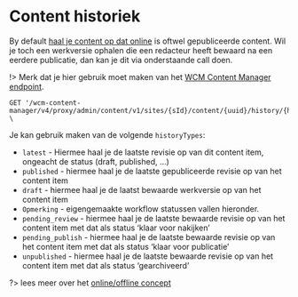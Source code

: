 # Content historiek
By default [haal je content op dat online](/wcmv4/content/content-item-read) is oftwel gepubliceerde content. Wil je toch een werkversie ophalen die een redacteur heeft bewaard na een eerdere publicatie, dan kan je dit via onderstaande call doen. 

!> Merk dat je hier gebruik moet maken van het [WCM Content Manager endpoint](/wcmv4/content/endpoint-content-manager).
 
```shell
GET '/wcm-content-manager/v4/proxy/admin/content/v1/sites/{sId}/content/{uuid}/history/{historyType}' \
```

Je kan gebruik maken van de volgende `historyTypes`:

* `latest` - Hiermee haal je de laatste revisie op van dit content item, ongeacht de status (draft, published, …)
* `published` - hiermee haal je de laatste gepubliceerde revisie op van het content item
* `draft` - hiermee haal je de laatst bewaarde werkversie op van het content item
* `Opmerking` - eigengemaakte workflow statussen vallen hieronder.
* `pending_review` - hiermee haal je de laatste bewaarde revisie op van het content item met dat als status ‘klaar voor nakijken’
* `pending_publish` - hiermee haal je de laatste bewaarde revisie op van het content item met dat als status ‘klaar voor publicatie’
* `unpublished` - hiermee haal je de laatste bewaarde revisie op van het content item met dat als status ‘gearchiveerd’

?> lees meer over het [online/offline concept](/common/content/content-life-cycle?id=online-vs-offline)

